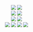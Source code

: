 <div align="center">
<!--   <img src="https://img.shields.io/badge/C-033963?style=flat&logo=HTML5&logoColor=white" />
  <img src="https://img.shields.io/badge/Java-CC0000?style=flat&logo=HTML5&logoColor=white" /> -->
  <img src="https://img.shields.io/badge/Kotlin-7F52FF?style=flat&logo=HTML5&logoColor=white" />
  <img src="https://img.shields.io/badge/Python-3776AB?style=flat&logo=HTML5&logoColor=white" />
  <br>
	<img src="https://img.shields.io/badge/Android-3DDC84?style=flat&logo=CSS3&logoColor=white" />
  <img src="https://img.shields.io/badge/AndroidStudio-3DDC84?style=flat&logo=CSS3&logoColor=white" />
  <br>
  <img src="https://img.shields.io/badge/TensorFlow-FF6F00?style=flat&logo=CSS3&logoColor=white" />
  <img src="https://img.shields.io/badge/VisualStudioCode-007ACC?style=flat&logo=CSS3&logoColor=white" />
  <br>
  <img src="https://img.shields.io/badge/confluence-172B4D?style=flat&logo=CSS3&logoColor=white" />
  <img src="https://img.shields.io/badge/Discord-5865F2?style=flat&logo=CSS3&logoColor=white" />
  <img src="https://img.shields.io/badge/Slack-4A154B?style=flat&logo=CSS3&logoColor=white" />
  <img src="https://img.shields.io/badge/GitHub-181717?style=flat&logo=CSS3&logoColor=white" />
</div>
